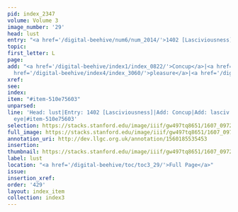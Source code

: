 ```yaml
---
pid: index_2347
volume: Volume 3
image_number: '29'
head: lust
entry: "<a href='/digital-beehive/num6/num_2014/'>1402 [Lasciviousness]</a>"
topic:
first_letter: L
page:
add: "<a href='/digital-beehive/index1/index_0822/'>Concup</a>|<a href='/digital-beehive/index3/index_2155/'>lasciv</a>|<a
  href='/digital-beehive/index4/index_3060/'>pleasure</a>|<a href='/digital-beehive/index2/index_1370/'>eye</a>"
xref:
see:
index:
item: "#item-510e75603"
unparsed:
line: 'Head: lust|Entry: 1402 [Lasciviousness]|Add: Concup|Add: lasciv|Add: pleasure|Add:
  eye|#item-510e75603'
selection: https://stacks.stanford.edu/image/iiif/gw497tq8651/1607_0972/851,924,646,184/full/0/default.jpg
full_image: https://stacks.stanford.edu/image/iiif/gw497tq8651/1607_0972/full/full/0/default.jpg
annotation_uri: http://dev.llgc.org.uk/annotation/1560185535453
insertion:
thumbnail: https://stacks.stanford.edu/image/iiif/gw497tq8651/1607_0972/851,924,646,184/150,/0/default.jpg
label: lust
location: "<a href='/digital-beehive/toc/toc3_29/'>Full Page</a>"
issue:
insertion_xref:
order: '429'
layout: index_item
collection: index3
---
```

